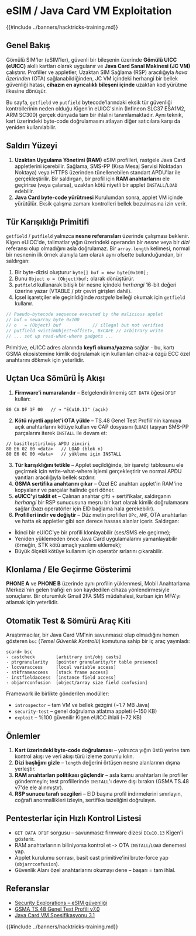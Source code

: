 # eSIM / Java Card VM Exploitation

{{#include ../banners/hacktricks-training.md}}

## Genel Bakış
Gömülü SIM'ler (eSIM'ler), güvenli bir bileşenin üzerinde **Gömülü UICC (eUICC)** akıllı kartları olarak uygulanır ve **Java Card Sanal Makinesi (JC VM)** çalıştırır. Profiller ve appletler, Uzaktan SIM Sağlama (RSP) aracılığıyla *hava üzerinden* (OTA) sağlanabildiğinden, JC VM içindeki herhangi bir bellek güvenliği hatası, **cihazın en ayrıcalıklı bileşeni içinde** uzaktan kod yürütme ilkesine dönüşür.

Bu sayfa, `getfield` ve `putfield` bytecode'larındaki eksik tür güvenliği kontrollerinin neden olduğu Kigen’in eUICC'sinin (Infineon SLC37 ESA1M2, ARM SC300) gerçek dünyada tam bir ihlalini tanımlamaktadır. Aynı teknik, kart üzerindeki byte-code doğrulamasını atlayan diğer satıcılara karşı da yeniden kullanılabilir.

## Saldırı Yüzeyi
1. **Uzaktan Uygulama Yönetimi (RAM)**
eSIM profilleri, rastgele Java Card appletlerini içerebilir. Sağlama, SMS-PP (Kısa Mesaj Servisi Noktadan Noktaya) veya HTTPS üzerinden tünellenebilen standart APDU'lar ile gerçekleştirilir. Bir saldırgan, bir profil için **RAM anahtarlarını** ele geçirirse (veya çalarsa), uzaktan kötü niyetli bir applet `INSTALL`/`LOAD` edebilir.
2. **Java Card byte-code yürütmesi**
Kurulumdan sonra, applet VM içinde yürütülür. Eksik çalışma zamanı kontrolleri bellek bozulmasına izin verir.

## Tür Karışıklığı Primitifi
`getfield` / `putfield` yalnızca **nesne referansları** üzerinde çalışması beklenir. Kigen eUICC'de, talimatlar yığın üzerindeki operandın bir *nesne* veya bir *dizi* referansı olup olmadığını asla doğrulamaz. Bir `array.length` kelimesi, normal bir nesnenin ilk örnek alanıyla tam olarak aynı ofsette bulunduğundan, bir saldırgan:

1. Bir byte-dizisi oluşturur `byte[] buf = new byte[0x100];`
2. Bunu `Object o = (Object)buf;` olarak dönüştürür.
3. `putfield` kullanarak bitişik bir nesne içindeki *herhangi* 16-bit değeri üzerine yazar (VTABLE / ptr çeviri girişleri dahil).
4. İçsel işaretçiler ele geçirildiğinde *rastgele* belleği okumak için `getfield` kullanır.
```java
// Pseudo-bytecode sequence executed by the malicious applet
// buf = newarray byte 0x100
// o   = (Object) buf            // illegal but not verified
// putfield <victimObject+offset>, 0xCAFE // arbitrary write
// ... set up read-what-where gadgets ...
```
Primitive, eUICC adres alanında **keyfi okuma/yazma** sağlar - bu, kartı GSMA ekosistemine kimlik doğrulamak için kullanılan cihaz-a özgü ECC özel anahtarını dökmek için yeterlidir.

## Uçtan Uca Sömürü İş Akışı
1. **Firmware'i numaralandır** – Belgelendirilmemiş `GET DATA` öğesi `DF1F` kullan:
```
80 CA DF 1F 00   // → "ECu10.13" (açık)
```
2. **Kötü niyetli applet'i OTA yükle** – TS.48 Genel Test Profili'nin kamuya açık anahtarlarını kötüye kullan ve CAP dosyasını (`LOAD`) taşıyan SMS-PP parçalarını iterek `INSTALL` ile devam et:
```
// basitleştirilmiş APDU zinciri
80 E6 02 00 <data>   // LOAD (blok n)
80 E6 0C 00 <data>   // yükleme için INSTALL
```
3. **Tür karışıklığını tetikle** – Applet seçildiğinde, bir işaretçi tablosunu ele geçirmek için write-what-where işlemi gerçekleştirir ve normal APDU yanıtları aracılığıyla bellek sızdırır.
4. **GSMA sertifika anahtarını çıkar** – Özel EC anahtarı applet'in RAM'ine kopyalanır ve parçalar halinde geri döner.
5. **eUICC'yi taklit et** – Çalınan anahtar çifti + sertifikalar, saldırganın *herhangi* bir RSP sunucusuna meşru bir kart olarak kimlik doğrulamasını sağlar (bazı operatörler için EID bağlama hala gerekebilir).
6. **Profilleri indir ve değiştir** – Düz metin profilleri `OPc`, `AMF`, OTA anahtarları ve hatta ek appletler gibi son derece hassas alanlar içerir. Saldırgan:
* İkinci bir eUICC'ye bir profili klonlayabilir (ses/SMS ele geçirme);
* Yeniden yüklemeden önce Java Card uygulamalarını yamanlayabilir (örneğin, STK kötü amaçlı yazılımı eklemek);
* Büyük ölçekli kötüye kullanım için operatör sırlarını çıkarabilir.

## Klonlama / Ele Geçirme Gösterimi
**PHONE A** ve **PHONE B** üzerinde aynı profilin yüklenmesi, Mobil Anahtarlama Merkezi'nin gelen trafiği en son kaydedilen cihaza yönlendirmesiyle sonuçlanır. Bir oturumluk Gmail 2FA SMS müdahalesi, kurban için MFA'yı atlamak için yeterlidir.

## Otomatik Test & Sömürü Araç Kiti
Araştırmacılar, bir Java Card VM'nin savunmasız olup olmadığını hemen gösteren `bsc` (*Temel Güvenlik Kontrolü*) komutuna sahip bir iç araç yayınladı:
```
scard> bsc
- castcheck        [arbitrary int/obj casts]
- ptrgranularity   [pointer granularity/tr table presence]
- locvaraccess     [local variable access]
- stkframeaccess   [stack frame access]
- instfieldaccess  [instance field access]
- objarrconfusion  [object/array size field confusion]
```
Framework ile birlikte gönderilen modüller:
* `introspector` – tam VM ve bellek gezgini (~1.7 MB Java)
* `security-test` – genel doğrulama atlatma appleti (~150 KB)
* `exploit`       – %100 güvenilir Kigen eUICC ihlali (~72 KB)

## Önlemler
1. **Kart üzerindeki byte-code doğrulaması** – yalnızca yığın üstü yerine tam kontrol akışı ve veri akışı türü izleme zorunlu kılın.
2. **Dizi başlığını gizle** – `length` değerini örtüşen nesne alanlarının dışına yerleştir.
3. **RAM anahtarları politikası güçlendir** – asla kamu anahtarları ile profiller göndermeyin; test profillerinde `INSTALL`'ı devre dışı bırakın (GSMA TS.48 v7'de ele alınmıştır).
4. **RSP sunucu tarafı sezgileri** – EID başına profil indirmelerini sınırlayın, coğrafi anormallikleri izleyin, sertifika tazeliğini doğrulayın.

## Pentesterlar için Hızlı Kontrol Listesi
* `GET DATA DF1F` sorgusu – savunmasız firmware dizesi `ECu10.13` Kigen'i gösterir.
* RAM anahtarlarının biliniyorsa kontrol et ‑> OTA `INSTALL`/`LOAD` denemesi yap.
* Applet kurulumu sonrası, basit cast primitive'ini brute-force yap (`objarrconfusion`).
* Güvenlik Alanı özel anahtarlarını okumayı dene – başarı = tam ihlal.

## Referanslar
- [Security Explorations – eSIM güvenliği](https://security-explorations.com/esim-security.html)
- [GSMA TS.48 Genel Test Profili v7.0](https://www.gsma.com/get-involved/working-groups/gsma_resources/ts-48-v7-0-generic-euicc-test-profile-for-device-testing/)
- [Java Card VM Spesifikasyonu 3.1](https://docs.oracle.com/en/java/javacard/3.1/jc-vm-spec/F12650_05.pdf)

{{#include ../banners/hacktricks-training.md}}
